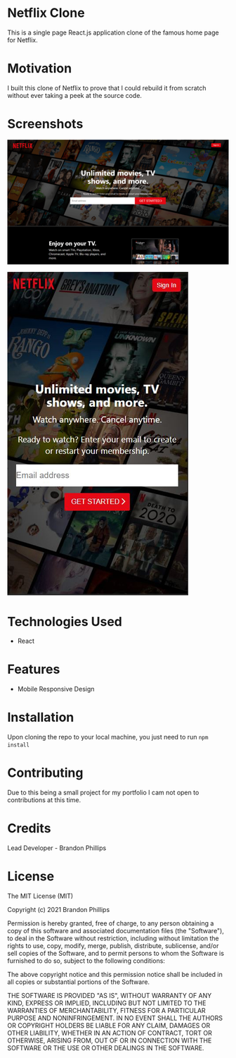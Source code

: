 # Netflix Clone
This is a single page React.js application clone of the famous home page for Netflix.

# Motivation
I built this clone of Netflix to prove that I could rebuild it from scratch without ever taking a peek at the source code.

# Screenshots
![Screenshot of Netflix clone site](/public/assets/img/netflix-clone-capture.png)

![Screenshot of site on mobile device](/public/assets/img/mobile-capture.JPG)

# Technologies Used
- React

# Features
- Mobile Responsive Design

# Installation
Upon cloning the repo to your local machine, you just need to run `npm install` 

# Contributing
Due to this being a small project for my portfolio I cam not open to contributions at this time.

# Credits
Lead Developer - Brandon Phillips


# License
The MIT License (MIT)

Copyright (c) 2021 Brandon Phillips

Permission is hereby granted, free of charge, to any person obtaining a copy of this software and associated documentation files (the "Software"), to deal in the Software without restriction, including without limitation the rights to use, copy, modify, merge, publish, distribute, sublicense, and/or sell copies of the Software, and to permit persons to whom the Software is furnished to do so, subject to the following conditions:

The above copyright notice and this permission notice shall be included in all copies or substantial portions of the Software.

THE SOFTWARE IS PROVIDED "AS IS", WITHOUT WARRANTY OF ANY KIND, EXPRESS OR IMPLIED, INCLUDING BUT NOT LIMITED TO THE WARRANTIES OF MERCHANTABILITY, FITNESS FOR A PARTICULAR PURPOSE AND NONINFRINGEMENT. IN NO EVENT SHALL THE AUTHORS OR COPYRIGHT HOLDERS BE LIABLE FOR ANY CLAIM, DAMAGES OR OTHER LIABILITY, WHETHER IN AN ACTION OF CONTRACT, TORT OR OTHERWISE, ARISING FROM, OUT OF OR IN CONNECTION WITH THE SOFTWARE OR THE USE OR OTHER DEALINGS IN THE SOFTWARE.